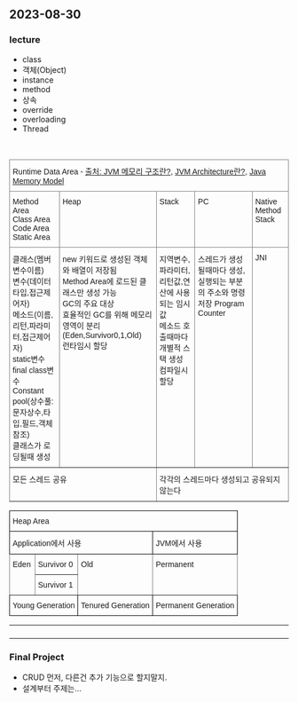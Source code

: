 ## 2023-08-30
### lecture
- class
- 객체(Object) 
- instance
- method 
- 상속 
- override 
- overloading 
- Thread  
<br>

<table class="tg">
<thead>
  <tr>
    <th class="tg-0pky" colspan="5">Runtime Data Area - <a href="https://coding-factory.tistory.com/828">출처: JVM 메모리 구조란?</a>, <a href="https://yeon-kr.tistory.com/112">JVM Architecture란?</a>, <a href="https://yeon-kr.tistory.com/114">Java Memory Model</a></th>
  </tr>
  <tr>
    <th class="tg-0pky">Method Area<br>Class Area<br>Code Area<br>Static Area</th>
    <th class="tg-0pky">Heap</th>
    <th class="tg-0pky">Stack</th>
    <th class="tg-0pky">PC</th>
    <th class="tg-0pky">Native Method Stack</th>
  </tr>
</thead>
<tbody>  
  <tr>
    <td class="tg-0pky">클래스(멤버변수이름)<br>변수(데이터타입,접근제어자)<br>메소드(이름,리턴,파라미터,접근제어자)<br>static변수<br>final class변수<br>Constant pool(상수풀:문자상수,타입,필드,객체참조)<br>클래스가 로딩될때 생성</td>
    <td class="tg-0pky">new 키워드로 생성된 객체와 배열이 저장됨<br>Method Area에 로드된 클래스만 생성 가능<br>GC의 주요 대상<br>효율적인 GC를 위해 메모리 영역이 분리(Eden,Survivor0,1,Old)<br>런타임시 할당</td>
    <td class="tg-0pky">지역변수,파라미터,리턴값,연산에 사용되는 임시값<br>메소드 호출때마다 개별적 스택 생성<br>컴파일시 할당</td>
    <td class="tg-0pky">스레드가 생성될때마다 생성,실행되는 부분의 주소와 명령 저장 Program Counter</td>
    <td class="tg-0pky">JNI</td>
  </tr>
  <tr>
    <td class="tg-0pky" colspan="2">모든 스레드 공유</td>
    <td class="tg-0pky" colspan="3">각각의 스레드마다 생성되고 공유되지 않는다</td>    
  </tr>
</tbody>
</table>

<table class="tg">
    <thead>
    <tr>
        <th class="tg-0lax" colspan="4">Heap Area</th>
    </tr>
    <tr>
        <th class="tg-0lax" colspan="3">Application에서 사용</th>
        <th class="tg-0lax">JVM에서 사용</th>
    </tr>
    </thead>
    <tbody>
    <tr>
        <td class="tg-0pky" rowspan="2">Eden</td>
        <td class="tg-0pky">Survivor 0</td>
        <td class="tg-0pky" rowspan="2">Old</td>
        <td class="tg-0pky" rowspan="2">Permanent</td>
    </tr>
    <tr>
        <td class="tg-0pky">Survivor 1</td>
    </tr>
    <tr>
        <td class="tg-0lax" colspan="2">Young Generation</td>
        <td class="tg-0lax">Tenured Generation</td>
        <td class="tg-0lax">Permanent Generation</td>
    </tr>
    </tbody>
</table>

---
###
---
### Final Project
- CRUD 먼저, 다른건 추가 기능으로 할지말지.
- 설계부터 주제는...

<style type="text/css">
.tg  {border-collapse:collapse;border-spacing:0;}
.tg td{border-color:black;border-style:solid;border-width:1px;font-family:Arial, sans-serif;font-size:14px;
  overflow:hidden;padding:10px 5px;word-break:normal;}
.tg th{border-color:black;border-style:solid;border-width:1px;font-family:Arial, sans-serif;font-size:14px;
  font-weight:normal;overflow:hidden;padding:10px 5px;word-break:normal;}
.tg .tg-0lax{text-align:left;vertical-align:top}
.tg .tg-0pky{border-color:inherit;text-align:left;vertical-align:top}
</style>

